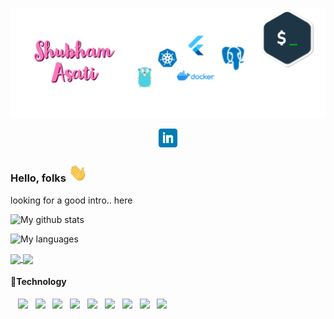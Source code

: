 [![Header](https://github.com/ShubhmAsati/shubhmasati/blob/master/header/header.png "Header")](https://github.com/shubhmasati)
<p align='center'>
  <a href="www.linkedin.com/in/asatishubham"><img height="30" src="https://github.com/ShubhmAsati/shubhmasati/blob/master/icons/linkedin.png?raw=true"></a>
</p>

### Hello, folks <img src="https://github.com/ShubhmAsati/shubhmasati/blob/master/gifs/wave.gif" width="30px">
looking for a good intro.. here

![My github stats](https://github-readme-stats.vercel.app/api?username=shubhmasati&show_icons=true&theme=radical)

![My languages](https://github-readme-stats.vercel.app/api/top-langs?username=shubhmasati&show_icons=true&theme=radical&layout=compact)

<a href="https://github.com/shubhmasati/shubhmasati">
  <img align="center" src="https://github-readme-stats.vercel.app/api?username=shubhmasati&show_icons=true&theme=radical" />
</a>
<a href="https://github.com/shubhmasati/shubhmasati">
  <img align="center" src="https://github-readme-stats.vercel.app/api/top-langs?username=shubhmasati&show_icons=true&theme=radical&layout=compact" />
</a>

#### :wrench:Technology
&nbsp;&nbsp;&nbsp;![](https://img.shields.io/badge/code-golang-brightgreen)&nbsp;&nbsp;
![](https://img.shields.io/badge/code-dart-brightgreen)&nbsp;&nbsp;
![](https://img.shields.io/badge/code-nodejs-brightgreen)&nbsp;&nbsp;
![](https://img.shields.io/badge/tool-docker-brightgreen)&nbsp;&nbsp;
![](https://img.shields.io/badge/tool-kubernetes-brightgreen)&nbsp;&nbsp;
![](https://img.shields.io/badge/tool-flutter-brightgreen)&nbsp;&nbsp;
![](https://img.shields.io/badge/tool-grpc-brightgreen)&nbsp;&nbsp;
![](https://img.shields.io/badge/database-postgres-brightgreen)&nbsp;&nbsp;
![](https://img.shields.io/badge/database-mongodb-brightgreen)&nbsp;&nbsp;

<!--
**ShubhmAsati/shubhmasati** is a ✨ _special_ ✨ repository because its `README.md` (this file) appears on your GitHub profile.



Here are some ideas to get you started:

- 🔭 I’m currently working on ...
- 🌱 I’m currently learning ...
- 👯 I’m looking to collaborate on ...
- 🤔 I’m looking for help with ...
- 💬 Ask me about ...
- 📫 How to reach me: ...
- 😄 Pronouns: ...
- ⚡ Fun fact: ...
-->
